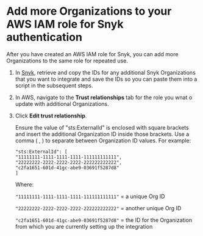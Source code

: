 # Add more Organizations to your AWS IAM role for Snyk authentication

After you have created an AWS IAM role for Snyk, you can add more Organizations to the same role for repeated use.

1. In [Snyk](https://app.snyk.io/), retrieve and copy the IDs for any additional Snyk Organizations that you want to integrate and save the IDs so you can paste them into a script in the subsequent steps.
2. In AWS, navigate to the **Trust relationships** tab for the role you wnat o update with additional Organizations.
3.  Click **Edit trust relationship**.

    Ensure the value of "sts:ExternalId" is enclosed with square brackets and insert the additional Organization ID inside those brackets. Use a comma ( , ) to separate between Organization ID values. For example:

    ```
    "sts:ExternalId": [
    "11111111-1111-1111-1111-111111111111",
    "22222222-2222-2222-2222-222222222222",
    "c2fa1651-601d-41gc-abe9-03691f5287d8"
    ]
    ```

    Where:

    `"11111111-1111-1111-1111-111111111111"` = a unique Org ID

    `"22222222-2222-2222-2222-222222222222"` = another unique Org ID

    `"c2fa1651-601d-41gc-abe9-03691f5287d8"` = the ID for the Organization from which you are currently setting up the integration
